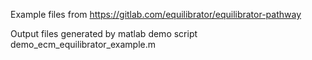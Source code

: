 Example files from https://gitlab.com/equilibrator/equilibrator-pathway

Output files generated by matlab demo script demo_ecm_equilibrator_example.m
